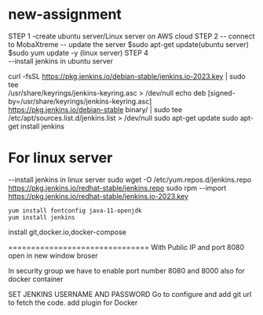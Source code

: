 # new-assignment
STEP 1
-create ubuntu server/Linux server on AWS cloud
STEP 2 
-- connect to MobaXtreme
-- update the server
$sudo apt-get update(ubuntu server)
$sudo yum update -y (linux server)
STEP 4  
--install jenkins in ubuntu server
  
curl -fsSL https://pkg.jenkins.io/debian-stable/jenkins.io-2023.key | sudo tee \
    /usr/share/keyrings/jenkins-keyring.asc > /dev/null
echo deb [signed-by=/usr/share/keyrings/jenkins-keyring.asc] \
    https://pkg.jenkins.io/debian-stable binary/ | sudo tee \
    /etc/apt/sources.list.d/jenkins.list > /dev/null
sudo apt-get update
sudo apt-get install jenkins
# For linux server
--install jenkins in linux server
   sudo wget -O /etc/yum.repos.d/jenkins.repo https://pkg.jenkins.io/redhat-stable/jenkins.repo
   sudo rpm --import https://pkg.jenkins.io/redhat-stable/jenkins.io-2023.key

    yum install fontconfig java-11-openjdk
    yum install jenkins



install git,docker.io,docker-compose

===============================
With Public IP and port 8080 open in new window broser 

In security group we have to enable port number 8080 and 8000 also for docker container

SET JENKINS USERNAME AND PASSWORD
Go to configure and add git url to fetch the code.
add plugin for Docker
